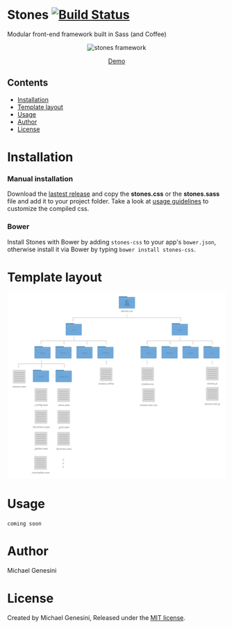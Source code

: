 Stones [![Build Status](https://travis-ci.org/michaelgenesini/stones-css.svg)](https://travis-ci.org/michaelgenesini/stones-css)
======

Modular front-end framework built in Sass (and Coffee)

<p align="center">
  <img src="https://copy.com/H717QhjtU7PhmYNt" alt="stones framework"/>
</p>
<p align="center">
  <a href="http://michaelgenesini.github.io/stones">Demo</a>
</p>

## Contents

- [Installation](#installation)
- [Template layout](#template-layout)
- [Usage](#usage)
- [Author](#author)
- [License](#license)

# Installation

### Manual installation

Download the [lastest release](https://github.com/michaelgenesini/Stones-framework/releases/latest) and copy the **stones.css** or the **stones.sass** file and add it to your project folder. Take a look at [usage guidelines](#usage) to customize the compiled css.

### Bower
Install Stones with Bower by adding `stones-css` to your app's `bower.json`, otherwise install it via Bower by typing `bower install stones-css`.

# Template layout
![stones-framework-template](docs/assets/imgs/stones-template.png)

# Usage

`coming soon`

# Author
Michael Genesini

# License
Created by Michael Genesini, Released under the [MIT license](LICENSE).

